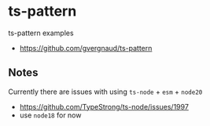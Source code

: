 # ts-pattern

ts-pattern examples

- <https://github.com/gvergnaud/ts-pattern>

## Notes

Currently there are issues with using `ts-node` + `esm` + `node20`

- <https://github.com/TypeStrong/ts-node/issues/1997>
- use `node18` for now
